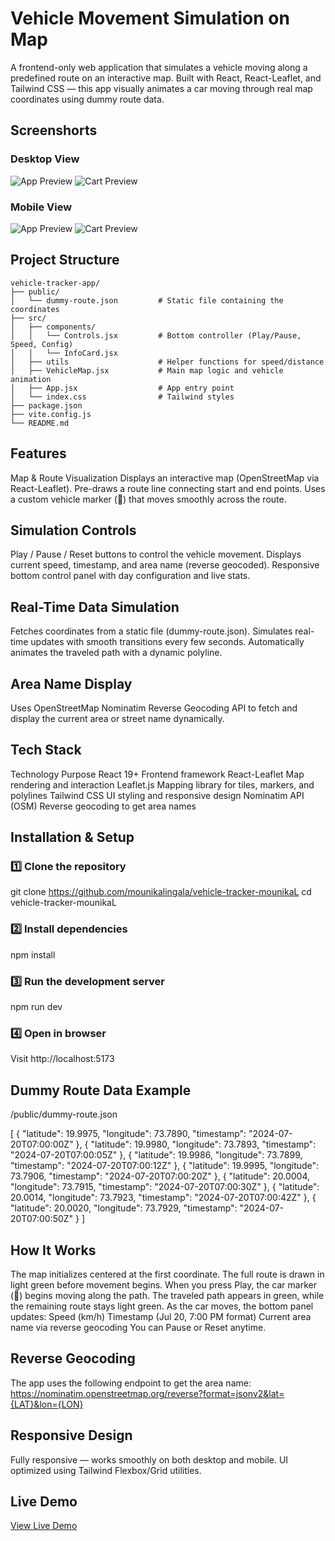 # Vehicle Movement Simulation on Map

A frontend-only web application that simulates a vehicle moving along a predefined route on an interactive map.
Built with React, React-Leaflet, and Tailwind CSS — this app visually animates a car moving through real map coordinates using dummy route data.

## Screenshorts
### Desktop View
![App Preview](https://res.cloudinary.com/dblomc9cr/image/upload/v1761671807/Screenshot_2025-10-28_224538_x6mir3.png)
![Cart Preview](https://res.cloudinary.com/dblomc9cr/image/upload/v1761671806/Screenshot_2025-10-28_224517_emyjta.png)

### Mobile View
![App Preview](https://res.cloudinary.com/dblomc9cr/image/upload/v1761671805/Screenshot_2025-10-28_224414_hfcnyc.png)
![Cart Preview](https://res.cloudinary.com/dblomc9cr/image/upload/v1761671804/Screenshot_2025-10-28_224431_onhrik.png)

## Project Structure
```
vehicle-tracker-app/
├── public/
│   └── dummy-route.json         # Static file containing the coordinates
├── src/
│   ├── components/
│   │   └── Controls.jsx         # Bottom controller (Play/Pause, Speed, Config)
│   │   └── InfoCard.jsx         
│   ├── utils                    # Helper functions for speed/distance     
│   ├── VehicleMap.jsx           # Main map logic and vehicle animation
│   ├── App.jsx                  # App entry point
│   └── index.css                # Tailwind styles
├── package.json
├── vite.config.js
└── README.md
```

## Features
Map & Route Visualization
Displays an interactive map (OpenStreetMap via React-Leaflet).
Pre-draws a route line connecting start and end points.
Uses a custom vehicle marker (🚙) that moves smoothly across the route.

## Simulation Controls
Play / Pause / Reset buttons to control the vehicle movement.
Displays current speed, timestamp, and area name (reverse geocoded).
Responsive bottom control panel with day configuration and live stats.

## Real-Time Data Simulation
Fetches coordinates from a static file (dummy-route.json).
Simulates real-time updates with smooth transitions every few seconds.
Automatically animates the traveled path with a dynamic polyline.

## Area Name Display
Uses OpenStreetMap Nominatim Reverse Geocoding API
to fetch and display the current area or street name dynamically.

## Tech Stack
Technology	Purpose
React 19+	Frontend framework
React-Leaflet	Map rendering and interaction
Leaflet.js	Mapping library for tiles, markers, and polylines
Tailwind CSS	UI styling and responsive design
Nominatim API (OSM)	Reverse geocoding to get area names

## Installation & Setup
### 1️⃣ Clone the repository
git clone https://github.com/mounikalingala/vehicle-tracker-mounikaL
cd vehicle-tracker-mounikaL

### 2️⃣ Install dependencies
npm install

### 3️⃣ Run the development server
npm run dev

### 4️⃣ Open in browser

Visit http://localhost:5173

## Dummy Route Data Example

/public/dummy-route.json

[
  { "latitude": 19.9975, "longitude": 73.7890, "timestamp": "2024-07-20T07:00:00Z" },
  { "latitude": 19.9980, "longitude": 73.7893, "timestamp": "2024-07-20T07:00:05Z" },
  { "latitude": 19.9986, "longitude": 73.7899, "timestamp": "2024-07-20T07:00:12Z" },
  { "latitude": 19.9995, "longitude": 73.7906, "timestamp": "2024-07-20T07:00:20Z" },
  { "latitude": 20.0004, "longitude": 73.7915, "timestamp": "2024-07-20T07:00:30Z" },
  { "latitude": 20.0014, "longitude": 73.7923, "timestamp": "2024-07-20T07:00:42Z" },
  { "latitude": 20.0020, "longitude": 73.7929, "timestamp": "2024-07-20T07:00:50Z" }
]


## How It Works
The map initializes centered at the first coordinate.
The full route is drawn in light green before movement begins.
When you press Play, the car marker (🚙) begins moving along the path.
The traveled path appears in green, while the remaining route stays light green.
As the car moves, the bottom panel updates:
Speed (km/h)
Timestamp (Jul 20, 7:00 PM format)
Current area name via reverse geocoding
You can Pause or Reset anytime.

## Reverse Geocoding

The app uses the following endpoint to get the area name:
https://nominatim.openstreetmap.org/reverse?format=jsonv2&lat={LAT}&lon={LON}

## Responsive Design
Fully responsive — works smoothly on both desktop and mobile.
UI optimized using Tailwind Flexbox/Grid utilities.

## Live Demo 
[View Live Demo]()